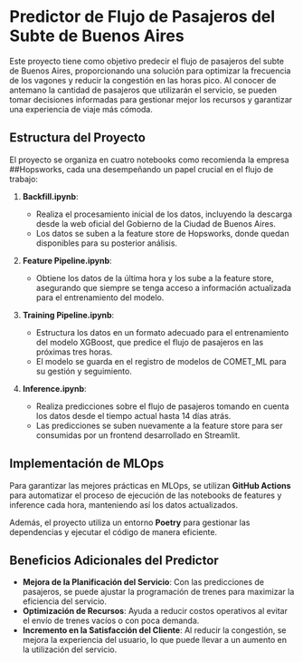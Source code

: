 # Predictor de Flujo de Pasajeros del Subte de Buenos Aires

Este proyecto tiene como objetivo predecir el flujo de pasajeros del subte de Buenos Aires, proporcionando una solución para optimizar la frecuencia de los vagones y reducir la congestión en las horas pico. Al conocer de antemano la cantidad de pasajeros que utilizarán el servicio, se pueden tomar decisiones informadas para gestionar mejor los recursos y garantizar una experiencia de viaje más cómoda.

## Estructura del Proyecto

El proyecto se organiza en cuatro notebooks como recomienda la empresa ##Hopsworks, cada una desempeñando un papel crucial en el flujo de trabajo:

1. **Backfill.ipynb**: 
   - Realiza el procesamiento inicial de los datos, incluyendo la descarga desde la web oficial del Gobierno de la Ciudad de Buenos Aires.
   - Los datos se suben a la feature store de Hopsworks, donde quedan disponibles para su posterior análisis.

2. **Feature Pipeline.ipynb**: 
   - Obtiene los datos de la última hora y los sube a la feature store, asegurando que siempre se tenga acceso a información actualizada para el entrenamiento del modelo.

3. **Training Pipeline.ipynb**: 
   - Estructura los datos en un formato adecuado para el entrenamiento del modelo XGBoost, que predice el flujo de pasajeros en las próximas tres horas.
   - El modelo se guarda en el registro de modelos de COMET_ML para su gestión y seguimiento.

4. **Inference.ipynb**: 
   - Realiza predicciones sobre el flujo de pasajeros tomando en cuenta los datos desde el tiempo actual hasta 14 días atrás.
   - Las predicciones se suben nuevamente a la feature store para ser consumidas por un frontend desarrollado en Streamlit.

## Implementación de MLOps

Para garantizar las mejores prácticas en MLOps, se utilizan **GitHub Actions** para automatizar el proceso de ejecución de las notebooks de features y inference cada hora, manteniendo así los datos actualizados. 

Además, el proyecto utiliza un entorno **Poetry** para gestionar las dependencias y ejecutar el código de manera eficiente.

## Beneficios Adicionales del Predictor

- **Mejora de la Planificación del Servicio**: Con las predicciones de pasajeros, se puede ajustar la programación de trenes para maximizar la eficiencia del servicio.
- **Optimización de Recursos**: Ayuda a reducir costos operativos al evitar el envío de trenes vacíos o con poca demanda.
- **Incremento en la Satisfacción del Cliente**: Al reducir la congestión, se mejora la experiencia del usuario, lo que puede llevar a un aumento en la utilización del servicio.

